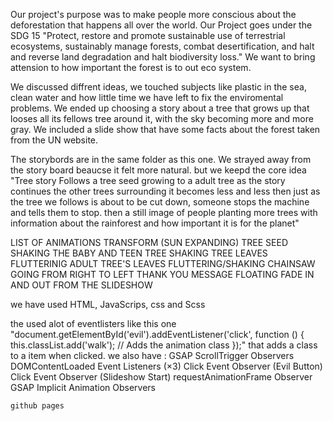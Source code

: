 Our project's purpose was to make people more conscious about the deforestation that happens all over the world. Our Project goes under the SDG 15 "Protect, restore and promote sustainable use of terrestrial ecosystems, sustainably manage forests, combat desertification, and halt and reverse land degradation and halt biodiversity loss." We want to bring attension to how important the forest is to out eco system.

We discussed diffrent ideas, we touched subjects like plastic in the sea, clean water and how little time we have left to fix the enviromental problems. We ended up choosing a story about a tree that grows up that looses all its fellows tree around it, with the sky becoming more and more gray. We included a slide show that have some facts about the forest taken from the UN website.

The storybords are in the same folder as this one. We strayed away from the story board beaucse it felt more natural.  but we keepd the core idea
"Tree story
Follows a tree seed growing to a adult tree
as the story continues the other trees surrounding it becomes less and less
then just as the tree we follows is about to be cut down, someone stops the machine and tells them to stop.
then a still image of people planting more trees with information about the rainforest and how important it is for the planet"

LIST OF ANIMATIONS
TRANSFORM (SUN EXPANDING)
TREE SEED SHAKING
THE BABY AND TEEN TREE SHAKING
TREE LEAVES FLUTTERINIG
ADULT TREE'S LEAVES FLUTTERING/SHAKING
CHAINSAW GOING FROM RIGHT TO LEFT
THANK YOU MESSAGE FLOATING
FADE IN AND OUT FROM THE SLIDESHOW

we have used HTML, JavaScrips, css and Scss

the used alot of eventlisters like this one "document.getElementById('evil').addEventListener('click', function () {
  this.classList.add('walk'); // Adds the animation class
});" that adds a class to a item when clicked.
we also have :
    GSAP ScrollTrigger Observers
    DOMContentLoaded Event Listeners (×3)
    Click Event Observer (Evil Button)
    Click Event Observer (Slideshow Start)
    requestAnimationFrame Observer
    GSAP Implicit Animation Observers

    github pages